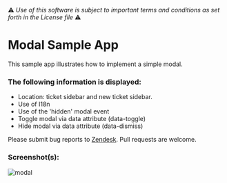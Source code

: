:warning: *Use of this software is subject to important terms and conditions as set forth in the License file* :warning:

# Modal Sample App

This sample app illustrates how to implement a simple modal.

### The following information is displayed:

* Location: ticket sidebar and new ticket sidebar.
* Use of I18n
* Use of the 'hidden' modal event
* Toggle modal via data attribute (data-toggle)
* Hide modal via data attribute (data-dismiss)

Please submit bug reports to [Zendesk](https://support.zendesk.com/requests/new). Pull requests are welcome.

### Screenshot(s):

![modal](http://f.cl.ly/items/1c0X0k2w3v2n0s0N3s1A/modal_simple.gif)
